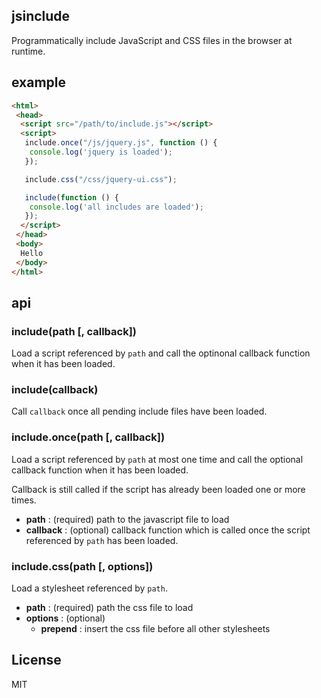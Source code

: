 jsinclude
---------

Programmatically include JavaScript and CSS files in the browser at runtime.

example
-------

```html
<html>
 <head>
  <script src="/path/to/include.js"></script>
  <script>
   include.once("/js/jquery.js", function () {
    console.log('jquery is loaded'); 
   });

   include.css("/css/jquery-ui.css");

   include(function () {
    console.log('all includes are loaded');
   });
  </script>
 </head>
 <body>
  Hello
 </body>
</html>
```

api
---

### include(path [, callback])

Load a script referenced by `path` and call the optinonal callback function when it has been loaded.

### include(callback)

Call `callback` once all pending include files have been loaded.

### include.once(path [, callback])

Load a script referenced by `path` at most one time and call the optional callback function when it has been loaded.

Callback is still called if the script has already been loaded one or more times.

* **path** : (required) path to the javascript file to load
* **callback** : (optional) callback function which is called once the script referenced by `path` has been loaded.

### include.css(path [, options])

Load a stylesheet referenced by `path`.

* **path** : (required) path the css file to load
* **options** : (optional)
  * **prepend** : insert the css file before all other stylesheets

License
-------

MIT
